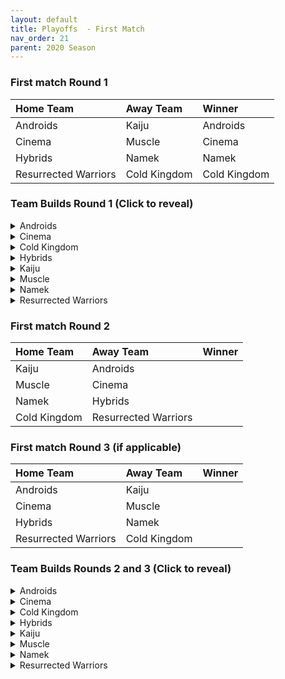 ```yaml
---
layout: default
title: Playoffs  - First Match
nav_order: 21
parent: 2020 Season
---
```


### First match Round 1

|  Home Team            | Away Team        | Winner          |
| :---------------------| :----------------| :---------------|
| Androids              | Kaiju            |  Androids       |
| Cinema                | Muscle           |  Cinema         |
| Hybrids               | Namek            |  Namek          |
| Resurrected Warriors  | Cold Kingdom     |  Cold Kingdom   |



### Team Builds Round 1 (Click to reveal)

<details>
  <summary>Androids</summary>

* Home Map: Glacier
* Music: Boss Ganges

- Android 16
    - Defense +3, Attack -1 (2)
    - Power of Rage (2)
    - Quick Fast Attack (1)
    - Master Throw (1)
    - Light Body (1)
    - Trunks AI

- Android 17 - Costume 2
    - Super +2, Ki -1 (1)
    - Launch's Support (2)
    - Quick Fast Attack (1)
    - Indignation (1)
    - Fighting Spirit (1)
    - Savior (1)
    - Chiaotzu AI

- Android 19
    - Defense +2 (2)
    - Draconic Aura (3)
    - Master Throw (1)
    - Light Body (1)
    - Majin Buu AI

- Cell (Perfect Form) Costume 2
    - Attack +1 (1)
    - Eternal Life (4)
    - Serious (1)
    - Savior (1)
    - Broly's Ring (Limiter)
    - Cell AI

- Super 17
    - Attack +2, Defense -1 (1)
    - Launch's Support (2)
    - Serious (1)
    - Indignation (1)
    - Fighting Spirit (1)
    - Latent Energy (1)
    - Piccolo AI

</details>


<details>
  <summary>Cinema</summary>

* Home Map: Hell
* Music: Warlord F

- Gogeta
    - Ki +2 Super -1 (1)
    - Rush Blast 3 (3)
    - Indignation! (1)
    - Serious! (1)
    - Light Body (1)
    - Frieza AI

- Fasha
    - Attack +2 Defense -1 (1)
    - Eternal Life (4)
    - Quick Fast Attack (1)
    - Serious! (1)
    - Goku AI

- Turles
    - Super +2 Ki -1 (2)
    - Dende's Healing (2)
    - Launch's Support (2)
    - Fighting Spirit! (1)
    - Savior (1)
    - Chiaotzu AI

- Zangya
    - Defense +3 Attack -1 (2)
    - Rush Blast 2 (2)
    - Exquisite Skill (1)
    - Savior (1)
    - Quick Fast Attack (1)
    - Ginyu AI

- Garlic Jr. (Base Form)
    - Defense +2 (2)
    - Launch's Support (2)
    - Dende's Healing (2)
    - Fighting Spirit! (1)
    - Broly's Ring (Limiter)
    - Tien AI


</details>

<details>
  <summary>Cold Kingdom </summary>

* Home Map: Broly's Planet
* Music: Paranoia

- Meta Cooler
    - Defense +2(2)
    - Dende’s Healing(2)
    - Serious(1)
    - Latent Energy(1)
    - Light Body(1)
    - Trunks AI

- First Form Cooler - Costume 2
    - Ki +2 Super -1 (1) 
    - Fighting Spirit! (1) 
    - Indignation (1) 
    - Savior (1) 
    - Exquisite Skill(1)
    - Launches Support(2) 
    - Limiter(Free)
    - Yajirobe AI

- 3rd Form Freeza
    - Ki +1(1)
    - Launches Support(2)
    - Power of Rage(2)
    - Indignation(1)
    - Quick Fast Attack(1)
    - Freeza AI

- Recoome - Costume 2
    - Defense +1(1)
    - Savior(1)
    - Dende’s Healing(2)
    - Fighting Spirit(1)
    - Latent Energy(1)
    - Quick Fast Attack(1)
    - Tien AI

- King Cold - Costume 2
    - Attack +1(1)
    - Eternal Life(4)
    - Serious(1)
    - Light Body(1)
    - Trunks AI

</details>

<details>
  <summary>Hybrids</summary>

* Home Map: Wastelands
* Music: Dragon Castle

- Ultimate Gohan
    - Attack +2 Defense -1 (1)
    - Serious (1)
    - Quick Fast Attack (1)
    - Eternal Life (4)
    - Majin Buu Ai

- Sword Trunks (Base)
    - Ki + 2 Super - 1 (1)
    - Launch’s Support (2)
    - Savior (1)
    - Master Blast (1)
    - Dragon Spirit (2)
    - Broly's Ring (free)
    - Frieza Ai

- Kid Gohan - Costume 2
    - Defense +3, Attack -1 (2)
    - Latent Energy (1)
    - Serious (1)
    - Quick Fast Attack (1)
    - Dendes Healing (2)
    - Trunks AI

- Teen Gohan (SSJ) - Costume 1
    - Super +2, Ki-1 (1)
    - Indignation (1)
    - Fighting Spirit (1)
    - Launch’s Support (2)
    - Dende's Healing (2)
    - Krillin AI

- Future Gohan (SSJ)
    - Ki +1 (1)
    - Fighting Spirit (1)
    - Latent Energy (1)
    - Indignation (1)
    - Savior (1)
    - Kibito's Secret Art (2)
    - Frieza Ai

</details>

<details>
  <summary>Kaiju</summary>

* Home Map: Rocky Area
* Music: Crongus

- Raditz (Pog) 
    - Attack+1 (1)
    - Serious (1)
    - Latent Energy (1)
    - Active Heart (1)
    - Dragon Power (3)
    - Broly Ai

- King vegeta 
    - Defense +2 (2)
    - Savior (1)
    - Eternal Life (4)
    - Yajirobe Ai

- Bardock
    - Attack +2 Defense -1 (1)
    - Serious (1)
    - Quick Fast Attack (1)
    - Combo Master (1)
    - Latent Energy (1)
    - Dende's Healing (2)
    - Majin Buu Ai

- Nappa  - Costume 2 (Our hope is this costume)
    - Defense +3 Attack -1 (2)
    - Savior (1)
    - Fighting Spirit (1)
    - Indignation (1)
    - Dende's Healing (2)
    - Yajirobe Ai

- Scouter Vegeta
    - Super +1 (1)
    - Indignation (1)
    - Quick Fast Attack (1)
    - Launch's Support (2)
    - Indomitable Fighting Spirit (2)
    - Chiaotzu Ai 

</details>

<details>
  <summary>Muscle</summary>

* Home Map: Muscle Tower
* Music: Epic Boss Fight

- SSJ Trunks (Costume 2)
    - Attack +2 Def-1 (1)
    - Dende's Healing (2)
    - Quick Fast Attack (1)
    - Serious (1)
    - Rising Fighting Spirit (1)
    - Latent Energy (1)
    - Goku AI

- Android 13 (costume 2)
    - Attack +1 (1)
    - Dende’s Healing (2)
    - Tension Up (2)
    - Fighting Spirit (1)
    - Serious (1)
    - Goku AI

- Master Roshi (Costume 3)
    - Ki+2 Sup -1 (1)
    - Savior (1)
    - Launch's Support (2)
    - Power of RAge (2)
    - Indignation (1)
    - Ginyu AI

- Bojack (Costume 2)
    - Ki+1 (1)
    - Launch's Support (2)
    - Savior (1)
    - Kibito Secret Art (2)
    - Light Body (1)
    - Frieza AI

- SSJ Broly (Costume 1)
    - Def +2 (2)
    - Eternal Life (4)
    - Light Body (1)
    - Goku AI

</details>

<details>
  <summary>Namek</summary>

* Home Map: Kami's Lookout
* Music: Fight me if you can

- Late Piccolo
    - Attack+2, Defense-1 (1)
    - Eternal Life (4)
    - Serious (1)
    - Quick Fast Attack (1)
    - Chiaotzu ai
 
- King Pic
    - Attack+1 (1)
    - Kibito's Secret Art (2)
    - Power of Rage (2)
    - Fighting Spirit (1)
    - Savior (1)
    - Ginyu ai

- Tambourine 
    - Defense+2 (2)
    - Dende's Healing (2)
    - Serious (1)
    - Latent Energy (1)
    - Quick Fast Attack (1)
    - Trunks ai

- Nail
    - Ki+1 (1)
    - Kibito's Secret Art (2)
    - Light Body (1)
    - Latent Energy (1) 
    - Indignation (1)
    - Savior (1)
    - Yajirobe ai

- Nuova
    - Super+1 (1)
    - Dende's Healing (2)
    - Launch's Support (2)
    - Indignation (1)
    - Fighting Spirit (1)
    - Ginyu ai

</details>

<details>
  <summary>Resurrected Warriors</summary>

* Home Map: Desert
* Music: Action Fight

- Android 18 - Costume 3
    - Super +1 (1)
    - High Tension (3)
    - Dragon Spirit (2)
    - Rising Fighting Spirit (1)
    - Cell AI

- Eighter - Costume 1
    - Defence +3 attack down 1 (2)
    - Dende's Healing (2)
    - Kibito Secret Art (2)
    - Light Body (1)
    - Cell AI

- Videl - Costume 3
    - Defence +2 (2)
    - Dragon Power (3)
    - Master Throw (1)
    - Fighting Spirit (1)
    - Recoome AI

- Early Piccolo - Costume 2
    - Ki +1 (1)
    - Eternal Life (4) 
    - Savior (1)
    - Fighting Spirit (1)
    - Chiaotzu AI

- End Vegeta SSJ1 - Costume 1
    - Attack +2 defence down 1 (1)
    - Dendes Healing (2)
    - Launch Support (2)
    - Savior (1)
    - Light Body (1)
    - Chiaotzu AI

</details>

### First match Round 2

|  Home Team            | Away Team        | Winner          |
| :---------------------| :----------------| :---------------|
| Kaiju                 | Androids            |                 |
| Muscle                | Cinema              |                 |
| Namek                 | Hybrids             |                 |
| Cold Kingdom          | Resurrected Warriors     |                 |

### First match Round 3 (if applicable)

|  Home Team            | Away Team        | Winner          |
| :---------------------| :----------------| :---------------|
| Androids              | Kaiju            |                 |
| Cinema                | Muscle           |                 |
| Hybrids               | Namek            |                 |
| Resurrected Warriors  | Cold Kingdom     |                 |

### Team Builds Rounds 2 and 3 (Click to reveal)

<details>
  <summary>Androids</summary>

* Home Map: Glacier
* Music: Boss Ganges


</details>

<details>
  <summary>Cinema</summary>

* Home Map: Hell
* Music: Warlord F


</details>

<details>
  <summary>Cold Kingdom </summary>

* Home Map: Broly's Planet
* Music: Paranoia

</details>

<details>
  <summary>Hybrids</summary>

* Home Map: Wastelands
* Music: Dragon Castle


</details>

<details>
  <summary>Kaiju</summary>

* Home Map: Rocky Area
* Music: Crongus

</details>

<details>
  <summary>Muscle</summary>

* Home Map: Muscle Tower
* Music: Epic Boss Fight

</details>

<details>
  <summary>Namek</summary>

* Home Map: Kami's Lookout
* Music: Fight me if you can

</details>

<details>
  <summary>Resurrected Warriors</summary>

* Home Map: Desert
* Music: Action Fight

</details>